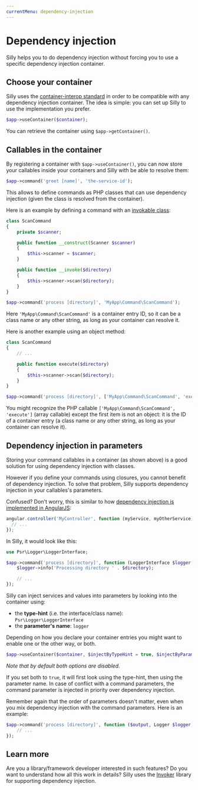 ```yaml
---
currentMenu: dependency-injection
---
```

# Dependency injection

Silly helps you to do dependency injection without forcing you to use a specific dependency injection container.

## Choose your container

Silly uses the [container-interop standard](https://github.com/container-interop/container-interop) in order to be compatible with any dependency injection container. The idea is simple: you can set up Silly to use the implementation you prefer.

```php
$app->useContainer($container);
```

You can retrieve the container using `$app->getContainer()`.

## Callables in the container

By registering a container with `$app->useContainer()`, you can now store your callables inside your containers and Silly with be able to resolve them:

```php
$app->command('greet [name]', 'the-service-id');
```

This allows to define commands as PHP classes that can use dependency injection (given the class is resolved from the container).

Here is an example by defining a command with an [invokable class](http://php.net/manual/en/language.oop5.magic.php#object.invoke):

```php
class ScanCommand
{
    private $scanner;

    public function __construct(Scanner $scanner)
    {
        $this->scanner = $scanner;
    }

    public function __invoke($directory)
    {
        $this->scanner->scan($directory);
    }
}

$app->command('process [directory]', 'MyApp\Command\ScanCommand');
```

Here `'MyApp\Command\ScanCommand'` is a container entry ID, so it can be a class name or any other string, as long as your container can resolve it.

Here is another example using an object method:

```php
class ScanCommand
{
    // ...

    public function execute($directory)
    {
        $this->scanner->scan($directory);
    }
}

$app->command('process [directory]', ['MyApp\Command\ScanCommand', 'execute']);
```

You might recognize the PHP callable `['MyApp\Command\ScanCommand', 'execute']` (array callable) except the first item is not an object: it is the ID of a container entry (a class name or any other string, as long as your container can resolve it).

## Dependency injection in parameters

Storing your command callables in a container (as shown above) is a good solution for using dependency injection with classes.

However if you define your commands using closures, you cannot benefit of dependency injection. To solve that problem, Silly supports dependency injection in your callables's parameters.

Confused? Don't worry, this is similar to how [dependency injection is implemented in AngularJS](https://docs.angularjs.org/guide/di):

```js
angular.controller('MyController', function (myService, myOtherService) {
  // ...
});
```

In Silly, it would look like this:

```php
use Psr\Logger\LoggerInterface;

$app->command('process [directory]', function (LoggerInterface $logger, $directory) {
    $logger->info('Processing directory ' . $directory);

    // ...
});
```

Silly can inject services and values into parameters by looking into the container using:

- the **type-hint** (i.e. the interface/class name): `Psr\Logger\LoggerInterface`
- the **parameter's name**: `logger`

Depending on how you declare your container entries you might want to enable one or the other way, or both.

```php
$app->useContainer($container, $injectByTypeHint = true, $injectByParameterName = true);
```

*Note that by default both options are disabled.*

If you set both to `true`, it will first look using the type-hint, then using the parameter name. In case of conflict with a command parameters, the command parameter is injected in priority over dependency injection.

Remember again that the order of parameters doesn't matter, even when you mix dependency injection with the command parameters. Here is an example:

```php
$app->command('process [directory]', function ($output, Logger $logger, $directory) {
    // ...
});
```

## Learn more

Are you a library/framework developer interested in such features? Do you want to understand how all this work in details? Silly uses the [Invoker](https://github.com/mnapoli/Invoker#built-in-support-for-dependency-injection) library for supporting dependency injection.
